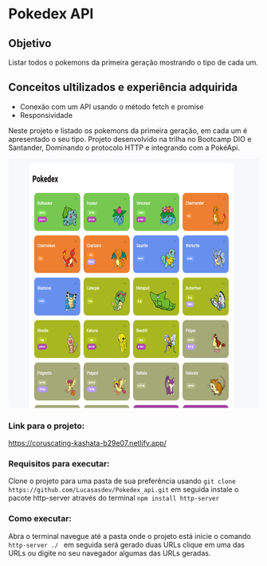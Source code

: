# Pokedex API

## Objetivo
Listar todos o pokemons da primeira geração mostrando o tipo de cada um.

## Conceitos ultilizados e experiência adquirida
<ul>
  <li>Conexão com um API usando o método fetch e promise</li>
  <li>Responsividade</li>
</ul>

Neste projeto e listado os pokemons da primeira geração, em cada um é apresentado o seu tipo.
Projeto desenvolvido na trilha no Bootcamp DIO e Santander, Dominando o protocolo HTTP e integrando com a PokéApi.

<img src="https://github.com/Lucasasdev/Pokedex-API/blob/master/img/pokemon-list.png" alt="project-image" width="700px" height="500">

### Link para o projeto:
https://coruscating-kashata-b29e07.netlify.app/

### Requisitos para executar:
Clone o projeto para uma pasta de sua preferência usando `git clone https://github.com/Lucasasdev/Pokedex_api.git` em seguida instale o pacote http-server
através do terminal `npm install http-server`

### Como executar:
Abra o terminal navegue até a pasta onde o projeto está inicie o comando `http-server ./ ` em seguida será gerado duas URLs
clique em uma das URLs ou digite no seu navegador algumas das URLs geradas.
